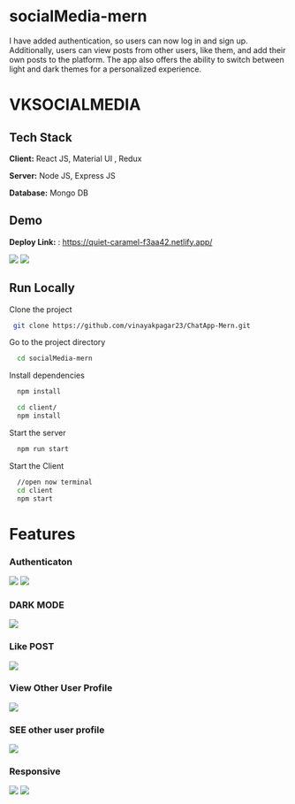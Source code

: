 # socialMedia-mern
I have added authentication, so users can now log in and sign up. Additionally, users can view posts from other users, like them, and add their own posts to the platform. The app also offers the ability to switch between light and dark themes for a personalized experience.
# VKSOCIALMEDIA



## Tech Stack

**Client:** React JS, Material UI , Redux

**Server:** Node JS, Express JS

**Database:** Mongo DB
  
## Demo

**Deploy Link:** :  https://quiet-caramel-f3aa42.netlify.app/

![](https://github.com/vinayakpagar23/socialMedia-mern/blob/main/screenshot/firstProfilepic%20(2).png)
![](https://github.com/vinayakpagar23/socialMedia-mern/blob/main/screenshot/darkMode%20(2).png)
## Run Locally

Clone the project

```bash
 git clone https://github.com/vinayakpagar23/ChatApp-Mern.git
```

Go to the project directory

```bash
  cd socialMedia-mern

```

Install dependencies

```bash
  npm install
```

```bash
  cd client/
  npm install
```

Start the server

```bash
  npm run start
```
Start the Client

```bash
  //open now terminal
  cd client
  npm start
```

  
# Features

### Authenticaton
![](https://github.com/vinayakpagar23/socialMedia-mern/blob/main/screenshot/loginPage%20(2).png)
![](https://github.com/vinayakpagar23/socialMedia-mern/blob/main/screenshot/signup%20(2).png)
### DARK MODE
![](https://github.com/vinayakpagar23/socialMedia-mern/blob/main/screenshot/darkMode%20(2).png)
### Like POST
![](https://github.com/vinayakpagar23/socialMedia-mern/blob/main/screenshot/like%20(2).png)
### View Other User Profile
![](https://github.com/vinayakpagar23/socialMedia-mern/blob/main/screenshot/view%20other%20user%20profile%20(2).png)
### SEE other user profile
![](https://github.com/vinayakpagar23/socialMedia-mern/blob/main/screenshot/view%20other%20user%20profile%20(2).png)
### Responsive
![](https://github.com/vinayakpagar23/socialMedia-mern/blob/main/screenshot/responsive1%20(2).png)
![](https://github.com/vinayakpagar23/socialMedia-mern/blob/main/screenshot/responsive2.png)


